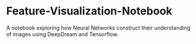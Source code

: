 # Feature-Visualization-Notebook
A notebook exploring how Neural Networks construct their understanding of images using DeepDream and Tensorflow.
